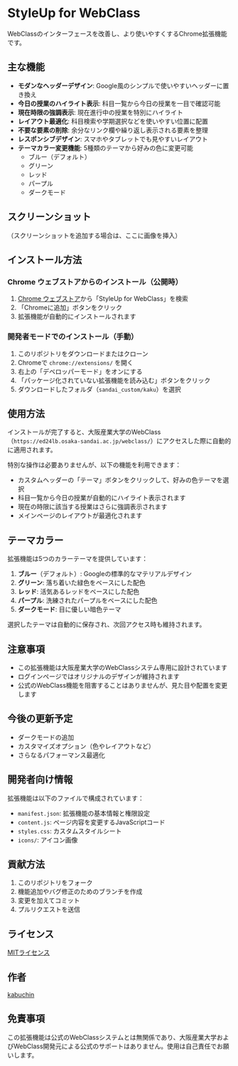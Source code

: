 # StyleUp for WebClass

WebClassのインターフェースを改善し、より使いやすくするChrome拡張機能です。

## 主な機能

- **モダンなヘッダーデザイン**: Google風のシンプルで使いやすいヘッダーに置き換え
- **今日の授業のハイライト表示**: 科目一覧から今日の授業を一目で確認可能
- **現在時限の強調表示**: 現在進行中の授業を特別にハイライト
- **レイアウト最適化**: 科目検索や学期選択などを使いやすい位置に配置
- **不要な要素の削除**: 余分なリンク欄や繰り返し表示される要素を整理
- **レスポンシブデザイン**: スマホやタブレットでも見やすいレイアウト
- **テーマカラー変更機能**: 5種類のテーマから好みの色に変更可能
  - ブルー（デフォルト）
  - グリーン
  - レッド
  - パープル
  - ダークモード

## スクリーンショット

（スクリーンショットを追加する場合は、ここに画像を挿入）

## インストール方法

### Chrome ウェブストアからのインストール（公開時）

1. [Chrome ウェブストア](https://chrome.google.com/webstore/)から「StyleUp for WebClass」を検索
2. 「Chromeに追加」ボタンをクリック
3. 拡張機能が自動的にインストールされます

### 開発者モードでのインストール（手動）

1. このリポジトリをダウンロードまたはクローン
2. Chromeで `chrome://extensions/` を開く
3. 右上の「デベロッパーモード」をオンにする
4. 「パッケージ化されていない拡張機能を読み込む」ボタンをクリック
5. ダウンロードしたフォルダ（`sandai_custom/kaku`）を選択

## 使用方法

インストールが完了すると、大阪産業大学のWebClass（`https://ed24lb.osaka-sandai.ac.jp/webclass/`）にアクセスした際に自動的に適用されます。

特別な操作は必要ありませんが、以下の機能を利用できます：

- カスタムヘッダーの「テーマ」ボタンをクリックして、好みの色テーマを選択
- 科目一覧から今日の授業が自動的にハイライト表示されます
- 現在の時限に該当する授業はさらに強調表示されます
- メインページのレイアウトが最適化されます

## テーマカラー

拡張機能は5つのカラーテーマを提供しています：

1. **ブルー**（デフォルト）: Googleの標準的なマテリアルデザイン
2. **グリーン**: 落ち着いた緑色をベースにした配色
3. **レッド**: 活気あるレッドをベースにした配色
4. **パープル**: 洗練されたパープルをベースにした配色
5. **ダークモード**: 目に優しい暗色テーマ

選択したテーマは自動的に保存され、次回アクセス時も維持されます。

## 注意事項

- この拡張機能は大阪産業大学のWebClassシステム専用に設計されています
- ログインページではオリジナルのデザインが維持されます
- 公式のWebClass機能を阻害することはありませんが、見た目や配置を変更します

## 今後の更新予定

- ダークモードの追加
- カスタマイズオプション（色やレイアウトなど）
- さらなるパフォーマンス最適化

## 開発者向け情報

拡張機能は以下のファイルで構成されています：

- `manifest.json`: 拡張機能の基本情報と権限設定
- `content.js`: ページ内容を変更するJavaScriptコード
- `styles.css`: カスタムスタイルシート
- `icons/`: アイコン画像

## 貢献方法

1. このリポジトリをフォーク
2. 機能追加やバグ修正のためのブランチを作成
3. 変更を加えてコミット
4. プルリクエストを送信

## ライセンス

[MITライセンス](LICENSE)

## 作者

[kabuchin](https://github.com/kabuchin/)

## 免責事項

この拡張機能は公式のWebClassシステムとは無関係であり、大阪産業大学およびWebClass開発元による公式のサポートはありません。使用は自己責任でお願いします。
